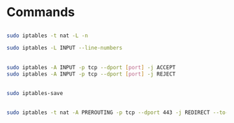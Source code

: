 # Commands

##

```sh
sudo iptables -t nat -L -n
```

```sh
sudo iptables -L INPUT --line-numbers
```

##

```sh
sudo iptables -A INPUT -p tcp --dport [port] -j ACCEPT
sudo iptables -A INPUT -p tcp --dport [port] -j REJECT
```

##

```sh
sudo iptables-save
```

##

```sh
sudo iptables -t nat -A PREROUTING -p tcp --dport 443 -j REDIRECT --to-ports 8443
```
